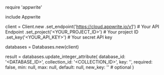 require 'appwrite'

include Appwrite

client = Client.new
    .set_endpoint('https://cloud.appwrite.io/v1') # Your API Endpoint
    .set_project('<YOUR_PROJECT_ID>') # Your project ID
    .set_key('<YOUR_API_KEY>') # Your secret API key

databases = Databases.new(client)

result = databases.update_integer_attribute(
    database_id: '<DATABASE_ID>',
    collection_id: '<COLLECTION_ID>',
    key: '',
    required: false,
    min: null,
    max: null,
    default: null,
    new_key: '' # optional
)
